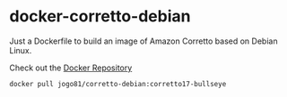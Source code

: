 # docker-corretto-debian

Just a Dockerfile to build an image of Amazon Corretto based on Debian Linux.

Check out the [Docker Repository](https://hub.docker.com/r/jogo81/corretto-debian)

```
docker pull jogo81/corretto-debian:corretto17-bullseye
```
